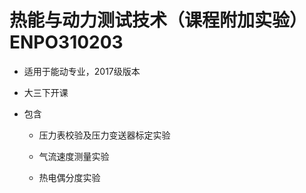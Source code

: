 # 热能与动力测试技术（课程附加实验）ENPO310203

- 适用于能动专业，2017级版本

- 大三下开课

- 包含

  - 压力表校验及压力变送器标定实验

  - 气流速度测量实验
  - 热电偶分度实验